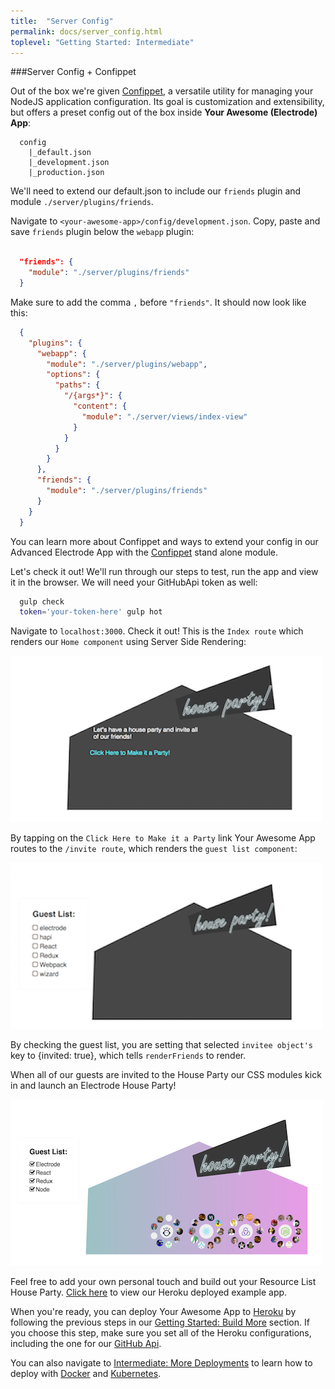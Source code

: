 ```yaml
---
title:  "Server Config"
permalink: docs/server_config.html
toplevel: "Getting Started: Intermediate"
---
```


###Server Config + Confippet

Out of the box we're given [Confippet](https://github.com/electrode-io/electrode-confippet), a versatile utility for managing your NodeJS application configuration. Its goal is customization and extensibility, but offers a preset config out of the box inside **Your Awesome (Electrode) App**:

```
  config
    |_default.json
    |_development.json
    |_production.json
```

We'll need to extend our default.json to include our `friends` plugin and module `./server/plugins/friends`.

Navigate to `<your-awesome-app>/config/development.json`. Copy, paste and save `friends` plugin below the `webapp` plugin:

```json

  "friends": {
    "module": "./server/plugins/friends"
  }

```
Make sure to add the comma `,` before `"friends"`. It should now look like this:

```json
  {
    "plugins": {
      "webapp": {
        "module": "./server/plugins/webapp",
        "options": {
          "paths": {
            "/{args*}": {
              "content": {
                "module": "./server/views/index-view"
              }
            }
          }
        }
      },
      "friends": {
        "module": "./server/plugins/friends"
      }
    }
  }
```

You can learn more about Confippet and ways to extend your config in our Advanced Electrode App with the [Confippet](confippet.html) stand alone module.

Let's check it out! We'll run through our steps to test, run the app and view it in the browser. We will need your GitHubApi token as well:

```bash
  gulp check
  token='your-token-here' gulp hot
```

Navigate to `localhost:3000`. Check it out! This is the `Index route` which renders our `Home component` using Server Side Rendering:

![app-home-view](/img/app-home-view.png)

By tapping on the `Click Here to Make it a Party` link Your Awesome App routes to the `/invite route`, which renders the `guest list component`:

![app-guest-list](/img/app-guest-list-view.png)

By checking the guest list, you are setting that selected `invitee object's` key to {invited: true}, which tells `renderFriends` to render.

When all of our guests are invited to the House Party our CSS modules kick in and launch an Electrode House Party!

![app-party-view](/img/party-collabos.png)

Feel free to add your own personal touch and build out your Resource List House Party. [Click here](https://electrode-example-app.herokuapp.com/) to view our Heroku deployed example app.

When you're ready, you can deploy Your Awesome App to [Heroku](https://devcenter.heroku.com/categories/deployment) by following the previous steps in our [Getting Started: Build More](build_component.html) section. If you choose this step, make sure you set all of the Heroku configurations, including the one for our [GitHub Api](build_server_plugin).

You can also navigate to [Intermediate: More Deployments](more_deployments.html) to learn how to deploy with
[Docker](docker.html) and [Kubernetes](kubernetes.html).
